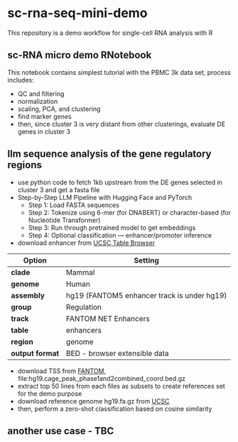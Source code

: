 # sc-rna-seq-mini-demo
This repository is a demo workflow for single-cell RNA analysis with R

## sc-RNA micro demo RNotebook
This notebook contains simplest tutorial with the PBMC 3k data set, process includes:
- QC and filtering
- normalization 
- scaling, PCA, and clustering 
- find marker genes
- then, since cluster 3 is very distant from other clusterings, evaluate DE genes in cluster 3

## llm sequence analysis of the gene regulatory regions
- use python code to fetch 1kb upstream from the DE genes selected in cluster 3 and get a fasta file
- Step-by-Step LLM Pipeline with Hugging Face and PyTorch
    -  Step 1: Load FASTA sequences
    -  Step 2: Tokenize using 6-mer (for DNABERT) or character-based (for Nucleotide Transformer)
    - Step 3: Run through pretrained model to get embeddings
    - Step 4: Optional classification — enhancer/promoter inference
- download enhancer from [UCSC Table Browser](https://genome.ucsc.edu/cgi-bin/hgTables) 

| Option            | Setting                                     |
| ----------------- | ------------------------------------------- |
| **clade**         | Mammal                                      |
| **genome**        | Human                                       |
| **assembly**      | hg19 (FANTOM5 enhancer track is under hg19) |
| **group**         | Regulation                                  |
| **track**         | FANTOM NET Enhancers                           |
| **table**         | enhancers                                   |
| **region**        | genome                                      |
| **output format** | BED - browser extensible data               |
  
- download TSS from [FANTOM](https://fantom.gsc.riken.jp/5/datafiles/latest/extra/CAGE_peaks/), file:hg19.cage\_peak\_phase1and2combined\_coord.bed.gz 
- extract top 50 lines from each files as subsets to create references set for the demo purpose
- download reference genome hg19.fa.gz from [UCSC](https://hgdownload.soe.ucsc.edu/goldenPath/hg19/bigZips/)
- then, perform a zero-shot classification based on cosine similarity

## another use case - TBC 
